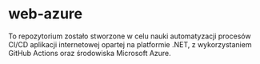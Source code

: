 # web-azure

To repozytorium zostało stworzone w celu nauki automatyzacji procesów CI/CD aplikacji internetowej opartej na platformie .NET, z wykorzystaniem GitHub Actions oraz środowiska Microsoft Azure.